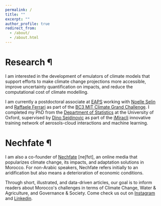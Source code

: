 ```yaml
---
permalink: /
title: ""
excerpt: ""
author_profile: true
redirect_from:
  - /about/
  - /about.html
---
```


# Research ¶

I am interested in the development of emulators of climate models that support efforts to make climate change projections more accessible, improve uncertainty quantification on impacts, and reduce the computational cost of climate modelling.

I am currently a postdoctoral associate at [EAPS](https://eaps.mit.edu/) working with [Noelle Selin](https://www.selingroup.org/noelle-eckley-selin) and [Raffaele Ferrari](http://ferrari.mit.edu/) as part of the [BC3 MIT Climate Grand Challenge](https://bc3.mit.edu/). I completed my PhD from the [Department of Statistics](https://www.stats.ox.ac.uk/) at the University of Oxford, supervised by [Dino Sejdinovic](https://sejdino.github.io/) as part of the [iMiracli](https://imiracli.web.ox.ac.uk/) innovative training network of aerosols-cloud interactions and machine learning.




# Nechfate ¶

I am also a co-founder of [Nechfate](https://nechfate.ma/) [neʃfɛt], an online media that popularizes climate change, its impacts, and adaptation solutions in Morocco. For non-Arabic speakers, Nechfate refers initially to an aridification but also means a deterioration of economic conditions.


Through short, illustrated, and data-driven articles, our goal is to inform readers about Morocco's challenges in terms of Climate Change, Water & Agriculture, and Governance & Societ️y. Come check us out on [Instagram](https://www.instagram.com/nechfate/) and [Linkedin](https://www.linkedin.com/company/91686859/).

